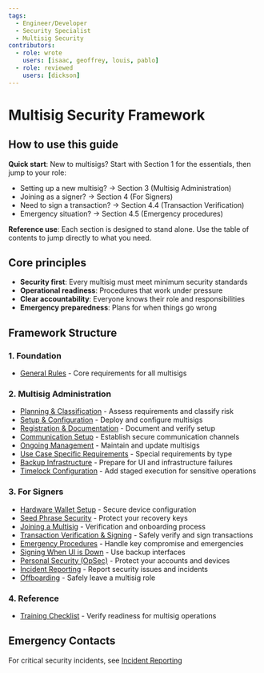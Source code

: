 ```yaml
---
tags:
  - Engineer/Developer
  - Security Specialist
  - Multisig Security
contributors:
  - role: wrote
    users: [isaac, geoffrey, louis, pablo]
  - role: reviewed
    users: [dickson]
---
```


# Multisig Security Framework

## How to use this guide

**Quick start**: New to multisigs? Start with Section 1 for the essentials, then jump to your role:
- Setting up a new multisig? → Section 3 (Multisig Administration)
- Joining as a signer? → Section 4 (For Signers)
- Need to sign a transaction? → Section 4.4 (Transaction Verification)
- Emergency situation? → Section 4.5 (Emergency procedures)

**Reference use**: Each section is designed to stand alone. Use the table of contents to jump directly to what you need.

## Core principles

- **Security first**: Every multisig must meet minimum security standards
- **Operational readiness**: Procedures that work under pressure
- **Clear accountability**: Everyone knows their role and responsibilities
- **Emergency preparedness**: Plans for when things go wrong

## Framework Structure

### 1. Foundation
- [General Rules](./general-rules.md) - Core requirements for all multisigs

### 2. Multisig Administration
- [Planning & Classification](./planning-and-classification.md) - Assess requirements and classify risk
- [Setup & Configuration](./setup-and-configuration.md) - Deploy and configure multisigs
- [Registration & Documentation](./registration-and-documentation.md) - Document and verify setup
- [Communication Setup](./communication-setup.md) - Establish secure communication channels
- [Ongoing Management](./ongoing-management.md) - Maintain and update multisigs
- [Use Case Specific Requirements](./use-case-specific-requirements.md) - Special requirements by type
- [Backup Infrastructure](./backup-infrastructure.md) - Prepare for UI and infrastructure failures
- [Timelock Configuration](./timelock-configuration.md) - Add staged execution for sensitive operations

### 3. For Signers
- [Hardware Wallet Setup](./hardware-wallet-setup.md) - Secure device configuration
- [Seed Phrase Security](./seed-phrase-security.md) - Protect your recovery keys
- [Joining a Multisig](./joining-a-multisig.md) - Verification and onboarding process
- [Transaction Verification & Signing](./transaction-verification-and-signing.md) - Safely verify and sign transactions
- [Emergency Procedures](./emergency-procedures.md) - Handle key compromise and emergencies
- [Signing When UI is Down](./signing-when-ui-is-down.md) - Use backup interfaces
- [Personal Security (OpSec)](../../opsec/personal-security-opsec.md) - Protect your accounts and devices
- [Incident Reporting](./incident-reporting.md) - Report security issues and incidents
- [Offboarding](./offboarding.md) - Safely leave a multisig role

### 4. Reference
- [Training Checklist](./training-checklist.md) - Verify readiness for multisig operations

## Emergency Contacts

For critical security incidents, see [Incident Reporting](./incident-reporting.md)